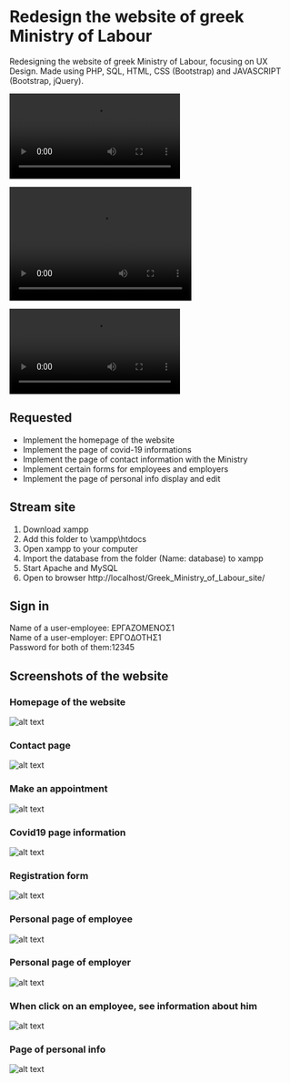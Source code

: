 # Redesign the website of greek Ministry of Labour

Redesigning the website of greek Ministry of Labour, focusing on UX Design.
Made using PHP, SQL, HTML, CSS (Bootstrap) and JAVASCRIPT (Bootstrap, jQuery).








![web](./videos/ministry_video.mp4)












<video width="320" height="200" controls preload> 
    <source src="/videos/ministry_video.mp4"></source> 
</video>






<video src="./videos/ministry_video.mp4" controls preload></video>

















## Requested

* Implement the homepage of the website
* Implement the page of covid-19 informations
* Implement the page of contact information with the Ministry
* Implement certain forms for employees and employers
* Implement the page of personal info display and edit 

## Stream site
1. Download xampp
2. Add this folder to \xampp\htdocs
3. Open xampp to your computer
4. Import the database from the folder (Name: database) to xampp
5. Start Apache and MySQL
6. Open to browser http://localhost/Greek_Ministry_of_Labour_site/

## Sign in 

Name of a user-employee: ΕΡΓΑΖΟΜΕΝΟΣ1 <br>
Name of a user-employer: ΕΡΓOΔΟΤΗΣ1 <br>
Password for both of them:12345 <br>

## Screenshots of the website

### Homepage of the website

![alt text](screenshots/homepage.PNG)  

### Contact page

![alt text](screenshots/contact.PNG)  

### Make an appointment 

![alt text](screenshots/make_appointment.PNG)  

### Covid19 page information

![alt text](screenshots/covid19.PNG)  

### Registration form

![alt text](screenshots/register.PNG)  

### Personal page of employee

![alt text](screenshots/ergazomenos.PNG)  

### Personal page of employer

![alt text](screenshots/ergodoths.PNG)  

### When click on an employee, see information about him

![alt text](screenshots/employee_info.PNG)  

### Page of personal info

![alt text](screenshots/stoixeia.PNG)  

